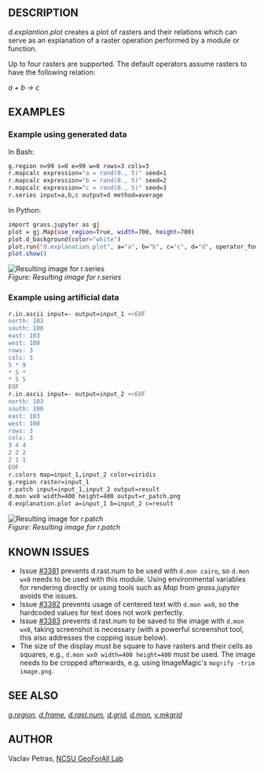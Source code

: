 ## DESCRIPTION

*d.explantion.plot* creates a plot of rasters and their relations which
can serve as an explanation of a raster operation performed by a module
or function.

Up to four rasters are supported. The default operators assume rasters
to have the following relation:

*a + b -\> c*

## EXAMPLES

### Example using generated data

In Bash:

```sh
g.region n=99 s=0 e=99 w=0 rows=3 cols=3
r.mapcalc expression="a = rand(0., 5)" seed=1
r.mapcalc expression="b = rand(0., 5)" seed=2
r.mapcalc expression="c = rand(0., 5)" seed=3
r.series input=a,b,c output=d method=average
```

In Python:

```sh
import grass.jupyter as gj
plot = gj.Map(use_region=True, width=700, height=700)
plot.d_background(color="white")
plot.run("d.explanation.plot", a="a", b="b", c="c", d="d", operator_font="FreeMono:Regular")
plot.show()
```

![Resulting image for r.series](d_explanation_plot_with_r_series.png)  
*Figure: Resulting image for r.series*

### Example using artificial data

```sh
r.in.ascii input=- output=input_1 <<EOF
north: 103
south: 100
east: 103
west: 100
rows: 3
cols: 3
5 * 9
* 5 *
* 5 5
EOF
r.in.ascii input=- output=input_2 <<EOF
north: 103
south: 100
east: 103
west: 100
rows: 3
cols: 3
3 4 4
2 2 2
2 1 1
EOF
r.colors map=input_1,input_2 color=viridis
g.region raster=input_1
r.patch input=input_1,input_2 output=result
d.mon wx0 width=400 height=400 output=r_patch.png
d.explanation.plot a=input_1 b=input_2 c=result
```

![Resulting image for r.patch](d_explanation_plot.png)  
*Figure: Resulting image for r.patch*

## KNOWN ISSUES

  - Issue [\#3381](https://trac.osgeo.org/grass/ticket/3381) prevents
    d.rast.num to be used with `d.mon cairo`, so `d.mon wx0` needs to be
    used with this module. Using environmental variables for rendering
    directly or using tools such as *Map* from *grass.jupyter* avoids
    the issues.
  - Issue [\#3382](https://trac.osgeo.org/grass/ticket/3382) prevents
    usage of centered text with `d.mon wx0`, so the hardcoded values for
    text does not work perfectly.
  - Issue [\#3383](https://trac.osgeo.org/grass/ticket/3383) prevents
    d.rast.num to be saved to the image with `d.mon wx0`, taking
    screenshot is necessary (with a powerful screenshot tool, this also
    addresses the copping issue below).
  - The size of the display must be square to have rasters and their
    cells as squares, e.g., `d.mon wx0 width=400 height=400` must be
    used. The image needs to be cropped afterwards, e.g. using
    ImageMagic's `mogrify -trim image.png`.

## SEE ALSO

*[g.region](https://grass.osgeo.org/grass-stable/manuals/g.region.html),
[d.frame](https://grass.osgeo.org/grass-stable/manuals/d.frame.html),
[d.rast.num](https://grass.osgeo.org/grass-stable/manuals/d.rast.num.html),
[d.grid](https://grass.osgeo.org/grass-stable/manuals/d.grid.html),
[d.mon](https://grass.osgeo.org/grass-stable/manuals/d.mon.html),
[v.mkgrid](https://grass.osgeo.org/grass-stable/manuals/v.mkgrid.html)*

## AUTHOR

Vaclav Petras, [NCSU GeoForAll
Lab](https://geospatial.ncsu.edu/geoforall/)
